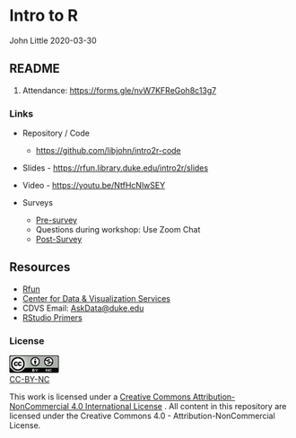 Intro to R
================
John Little
2020-03-30

<!-- Edit the README.Rmd.  Readme.md is auto generated -->

## README

1.  Attendance: <https://forms.gle/nvW7KFReGoh8c13g7>

### Links

  - Repository / Code
    
      - <https://github.com/libjohn/intro2r-code>

  - Slides - <https://rfun.library.duke.edu/intro2r/slides>

  - Video - <https://youtu.be/NtfHcNlwSEY>

  - Surveys
    
      - [Pre-survey](https://forms.gle/BpqwQLwArSddVerz5)
      - Questions during workshop: Use Zoom Chat
      - [Post-Survey](https://forms.gle/xKTVmtijMJYVAFxB9)

## Resources

  - [Rfun](https://rfun.library.duke.edu/)
  - [Center for Data & Visualization
    Services](https://library.duke.edu/data/)
  - CDVS Email: <AskData@duke.edu>
  - [RStudio Primers](https://rstudio.cloud/learn/primers/)

### License

![“CC BY-NC”](images/by-nc88x31.png)<br>
[CC-BY-NC](https://creativecommons.org/licenses/by-nc/4.0/)

This work is licensed under a [Creative Commons
Attribution-NonCommercial 4.0 International
License](http://creativecommons.org/licenses/by-nc/4.0/) </a>. All
content in this repository are licensed under the Creative Commons 4.0 -
Attribution-NonCommercial License.
